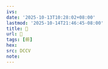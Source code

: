 ```yaml
---
ivs:
date: '2025-10-13T10:28:02+08:00'
lastmod: '2025-10-14T21:46:45-08:00'
title: 􄱡
url: 􄱡
tags: [䒀]
hex: 
src: DCCV
note:
---
```

